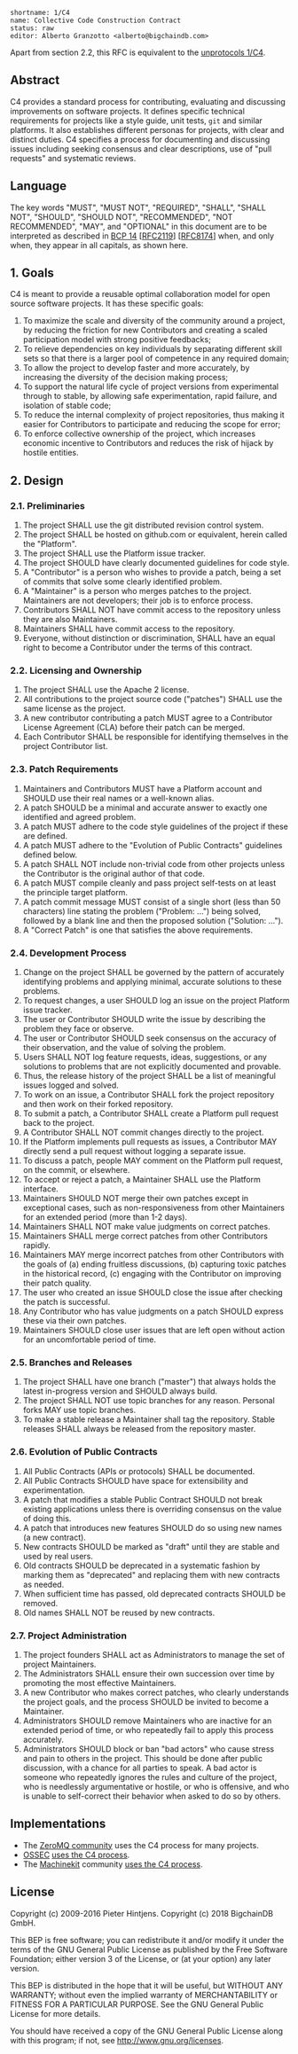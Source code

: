 ```
shortname: 1/C4
name: Collective Code Construction Contract
status: raw
editor: Alberto Granzotto <alberto@bigchaindb.com>
```

Apart from section 2.2, this RFC is equivalent to the [unprotocols 1/C4](https://github.com/unprotocols/rfc/blob/master/1/README.md).

## Abstract

C4 provides a standard process for contributing, evaluating and discussing improvements on software projects. It defines specific technical requirements for projects like a style guide, unit tests, `git` and similar platforms. It also establishes different personas for projects, with clear and distinct duties. C4 specifies a process for documenting and discussing issues including seeking consensus and clear descriptions, use of "pull requests" and systematic reviews.

## Language

The key words "MUST", "MUST NOT", "REQUIRED", "SHALL", "SHALL NOT", "SHOULD", "SHOULD NOT", "RECOMMENDED", "NOT RECOMMENDED", "MAY", and "OPTIONAL" in this document are to be interpreted as described in [BCP 14](https://tools.ietf.org/html/bcp14) \[[RFC2119](https://tools.ietf.org/html/rfc2119)\] \[[RFC8174](https://tools.ietf.org/html/rfc8174)\] when, and only when, they appear in all capitals, as shown here.

## 1. Goals

C4 is meant to provide a reusable optimal collaboration model for open source software projects. It has these specific goals:

1. To maximize the scale and diversity of the community around a project, by reducing the friction for new Contributors and creating a scaled participation model with strong positive feedbacks;
1. To relieve dependencies on key individuals by separating different skill sets so that there is a larger pool of competence in any required domain;
1. To allow the project to develop faster and more accurately, by increasing the diversity of the decision making process;
1. To support the natural life cycle of project versions from experimental through to stable, by allowing safe experimentation, rapid failure, and isolation of stable code;
1. To reduce the internal complexity of project repositories, thus making it easier for Contributors to participate and reducing the scope for error;
1. To enforce collective ownership of the project, which increases economic incentive to Contributors and reduces the risk of hijack by hostile entities.

## 2. Design

### 2.1. Preliminaries

1. The project SHALL use the git distributed revision control system.
1. The project SHALL be hosted on github.com or equivalent, herein called the "Platform".
1. The project SHALL use the Platform issue tracker.
1. The project SHOULD have clearly documented guidelines for code style.
1. A "Contributor" is a person who wishes to provide a patch, being a set of commits that solve some clearly identified problem.
1. A "Maintainer" is a person who merges patches to the project. Maintainers are not developers; their job is to enforce process.
1. Contributors SHALL NOT have commit access to the repository unless they are also Maintainers.
1. Maintainers SHALL have commit access to the repository.
1. Everyone, without distinction or discrimination, SHALL have an equal right to become a Contributor under the terms of this contract.

### 2.2. Licensing and Ownership

1. The project SHALL use the Apache 2 license.
1. All contributions to the project source code ("patches") SHALL use the same license as the project.
1. A new contributor contributing a patch MUST agree to a Contributor License Agreement (CLA) before their patch can be merged.
1. Each Contributor SHALL be responsible for identifying themselves in the project Contributor list.

### 2.3. Patch Requirements

1. Maintainers and Contributors MUST have a Platform account and SHOULD use their real names or a well-known alias.
1. A patch SHOULD be a minimal and accurate answer to exactly one identified and agreed problem.
1. A patch MUST adhere to the code style guidelines of the project if these are defined.
1. A patch MUST adhere to the "Evolution of Public Contracts" guidelines defined below.
1. A patch SHALL NOT include non-trivial code from other projects unless the Contributor is the original author of that code.
1. A patch MUST compile cleanly and pass project self-tests on at least the principle target platform.
1. A patch commit message MUST consist of a single short (less than 50 characters) line stating the problem ("Problem: ...") being solved, followed by a blank line and then the proposed solution ("Solution: ...").
1. A "Correct Patch" is one that satisfies the above requirements.

### 2.4. Development Process

1. Change on the project SHALL be governed by the pattern of accurately identifying problems and applying minimal, accurate solutions to these problems.
1. To request changes, a user SHOULD log an issue on the project Platform issue tracker.
1. The user or Contributor SHOULD write the issue by describing the problem they face or observe.
1. The user or Contributor SHOULD seek consensus on the accuracy of their observation, and the value of solving the problem.
1. Users SHALL NOT log feature requests, ideas, suggestions, or any solutions to problems that are not explicitly documented and provable.
1. Thus, the release history of the project SHALL be a list of meaningful issues logged and solved.
1. To work on an issue, a Contributor SHALL fork the project repository and then work on their forked repository.
1. To submit a patch, a Contributor SHALL create a Platform pull request back to the project.
1. A Contributor SHALL NOT commit changes directly to the project.
1. If the Platform implements pull requests as issues, a Contributor MAY directly send a pull request without logging a separate issue.
1. To discuss a patch, people MAY comment on the Platform pull request, on the commit, or elsewhere.
1. To accept or reject a patch, a Maintainer SHALL use the Platform interface.
1. Maintainers SHOULD NOT merge their own patches except in exceptional cases, such as non-responsiveness from other Maintainers for an extended period (more than 1-2 days).
1. Maintainers SHALL NOT make value judgments on correct patches.
1. Maintainers SHALL merge correct patches from other Contributors rapidly.
1. Maintainers MAY merge incorrect patches from other Contributors with the goals of (a) ending fruitless discussions, (b) capturing toxic patches in the historical record, (c) engaging with the Contributor on improving their patch quality.
1. The user who created an issue SHOULD close the issue after checking the patch is successful.
1. Any Contributor who has value judgments on a patch SHOULD express these via their own patches.
1. Maintainers SHOULD close user issues that are left open without action for an uncomfortable period of time.

### 2.5. Branches and Releases

1. The project SHALL have one branch ("master") that always holds the latest in-progress version and SHOULD always build.
1. The project SHALL NOT use topic branches for any reason. Personal forks MAY use topic branches.
1. To make a stable release a Maintainer shall tag the repository. Stable releases SHALL always be released from the repository master.

### 2.6. Evolution of Public Contracts

1. All Public Contracts (APIs or protocols) SHALL be documented.
1. All Public Contracts SHOULD have space for extensibility and experimentation.
1. A patch that modifies a stable Public Contract SHOULD not break existing applications unless there is overriding consensus on the value of doing this.
1. A patch that introduces new features SHOULD do so using new names (a new contract).
1. New contracts SHOULD be marked as "draft" until they are stable and used by real users.
1. Old contracts SHOULD be deprecated in a systematic fashion by marking them as "deprecated" and replacing them with new contracts as needed.
1. When sufficient time has passed, old deprecated contracts SHOULD be removed.
1. Old names SHALL NOT be reused by new contracts.

### 2.7. Project Administration

1. The project founders SHALL act as Administrators to manage the set of project Maintainers.
1. The Administrators SHALL ensure their own succession over time by promoting the most effective Maintainers.
1. A new Contributor who makes correct patches, who clearly understands the project goals, and the process SHOULD be invited to become a Maintainer.
1. Administrators SHOULD remove Maintainers who are inactive for an extended period of time, or who repeatedly fail to apply this process accurately.
1. Administrators SHOULD block or ban "bad actors" who cause stress and pain to others in the project. This should be done after public discussion, with a chance for all parties to speak. A bad actor is someone who repeatedly ignores the rules and culture of the project, who is needlessly argumentative or hostile, or who is offensive, and who is unable to self-correct their behavior when asked to do so by others.

## Implementations

* The [ZeroMQ community](http://zeromq.org) uses the C4 process for many projects.
* [OSSEC](http://www.ossec.net/) [uses the C4 process](https://ossec-docs.readthedocs.org/en/latest/development/oRFC/orfc-1.html).
* The [Machinekit](http://www.machinekit.io/) community [uses the C4 process](http://www.machinekit.io/about/).

## License

Copyright (c) 2009-2016 Pieter Hintjens.
Copyright (c) 2018 BigchainDB GmbH.

This BEP is free software; you can redistribute it and/or modify it under the terms of the GNU General Public License as published by the Free Software Foundation; either version 3 of the License, or (at your option) any later version.

This BEP is distributed in the hope that it will be useful, but WITHOUT ANY WARRANTY; without even the implied warranty of MERCHANTABILITY or FITNESS FOR A PARTICULAR PURPOSE. See the GNU General Public License for more details.

You should have received a copy of the GNU General Public License along with this program; if not, see <http://www.gnu.org/licenses>.
